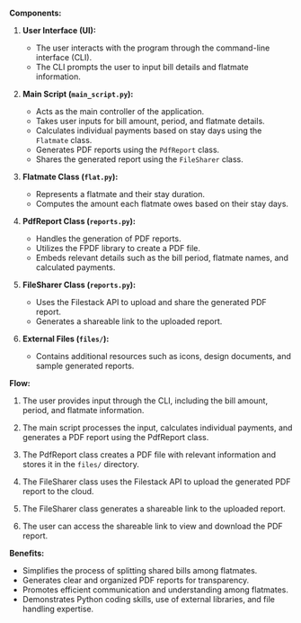 **Components:**

1. **User Interface (UI):**
   - The user interacts with the program through the command-line interface (CLI).
   - The CLI prompts the user to input bill details and flatmate information.

2. **Main Script (`main_script.py`):**
   - Acts as the main controller of the application.
   - Takes user inputs for bill amount, period, and flatmate details.
   - Calculates individual payments based on stay days using the `Flatmate` class.
   - Generates PDF reports using the `PdfReport` class.
   - Shares the generated report using the `FileSharer` class.

3. **Flatmate Class (`flat.py`):**
   - Represents a flatmate and their stay duration.
   - Computes the amount each flatmate owes based on their stay days.

4. **PdfReport Class (`reports.py`):**
   - Handles the generation of PDF reports.
   - Utilizes the FPDF library to create a PDF file.
   - Embeds relevant details such as the bill period, flatmate names, and calculated payments.

5. **FileSharer Class (`reports.py`):**
   - Uses the Filestack API to upload and share the generated PDF report.
   - Generates a shareable link to the uploaded report.

6. **External Files (`files/`):**
   - Contains additional resources such as icons, design documents, and sample generated reports.

**Flow:**

1. The user provides input through the CLI, including the bill amount, period, and flatmate information.

2. The main script processes the input, calculates individual payments, and generates a PDF report using the PdfReport class.

3. The PdfReport class creates a PDF file with relevant information and stores it in the `files/` directory.

4. The FileSharer class uses the Filestack API to upload the generated PDF report to the cloud.

5. The FileSharer class generates a shareable link to the uploaded report.

6. The user can access the shareable link to view and download the PDF report.

**Benefits:**

- Simplifies the process of splitting shared bills among flatmates.
- Generates clear and organized PDF reports for transparency.
- Promotes efficient communication and understanding among flatmates.
- Demonstrates Python coding skills, use of external libraries, and file handling expertise.
